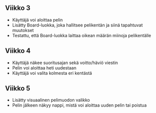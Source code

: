 ## Viikko 3

- Käyttäjä voi aloittaa pelin
- Lisätty Board-luokka, joka hallitsee pelikentän ja siinä tapahtuvat muutokset
- Testattu, että Board-luokka laittaa oikean määrän miinoja pelikentälle

## Viikko 4

- Käyttäjä näkee suoritusajan sekä voitto/häviö viestin
- Pelin voi aloittaa heti uudestaan
- Käyttäjä voi valita kolmesta eri kentästä

## Viikko 5

- Lisätty visuaalinen pelimuodon valikko
- Pelin jälkeen näkyy nappi, mistä voi aloittaa uuden pelin tai poistua
